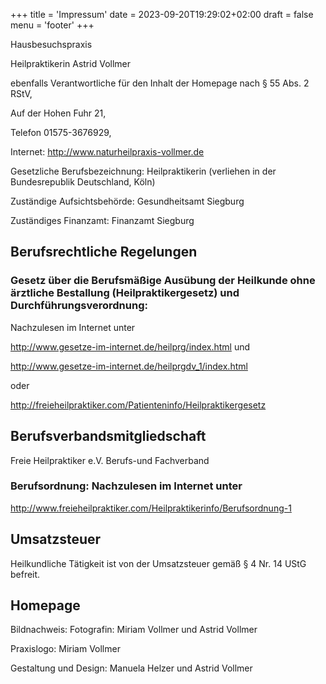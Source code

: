 +++
title = 'Impressum'
date = 2023-09-20T19:29:02+02:00
draft = false
menu = 'footer'
+++

Hausbesuchspraxis

Heilpraktikerin Astrid Vollmer

ebenfalls Verantwortliche für den Inhalt der Homepage nach § 55 Abs. 2 RStV,

Auf der Hohen Fuhr 21,

Telefon 01575-3676929,

Internet: <http://www.naturheilpraxis-vollmer.de>

Gesetzliche Berufsbezeichnung: Heilpraktikerin (verliehen in der Bundesrepublik Deutschland, Köln)

Zuständige Aufsichtsbehörde: Gesundheitsamt Siegburg

Zuständiges Finanzamt: Finanzamt Siegburg

## Berufsrechtliche Regelungen

### Gesetz über die Berufsmäßige Ausübung der Heilkunde ohne ärztliche Bestallung (Heilpraktikergesetz) und Durchführungsverordnung:

Nachzulesen im Internet unter

<http://www.gesetze-im-internet.de/heilprg/index.html> und

<http://www.gesetze-im-internet.de/heilprgdv_1/index.html>

oder

<http://freieheilpraktiker.com/Patienteninfo/Heilpraktikergesetz>

## Berufsverbandsmitgliedschaft
Freie Heilpraktiker e.V. Berufs-und Fachverband

### Berufsordnung: Nachzulesen im Internet unter

<http://www.freieheilpraktiker.com/Heilpraktikerinfo/Berufsordnung-1>

## Umsatzsteuer

Heilkundliche Tätigkeit ist von der Umsatzsteuer gemäß § 4 Nr. 14 UStG befreit.

## Homepage

Bildnachweis: Fotografin: Miriam Vollmer und Astrid Vollmer

Praxislogo: Miriam Vollmer

 

 

Gestaltung und Design: Manuela Helzer und Astrid Vollmer
